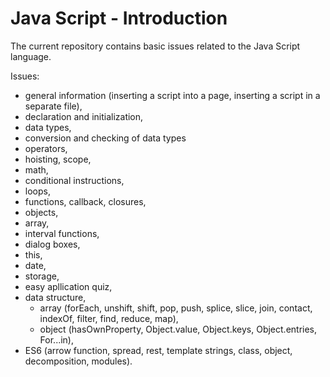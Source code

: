 # Java Script - Introduction

The current repository contains basic issues related to the Java Script language.

Issues:

- general information (inserting a script into a page, inserting a script in a separate file),
- declaration and initialization,
- data types,
- conversion and checking of data types
- operators, 
- hoisting, scope,
- math,
- conditional instructions,
- loops,
- functions, callback, closures,
- objects,
- array,
- interval functions,
- dialog boxes,
- this,
- date,
- storage,
- easy apllication quiz,
- data structure,
  - array (forEach, unshift, shift, pop, push, splice, slice, join, contact, indexOf, filter, find, reduce, map),
  - object (hasOwnProperty, Object.value, Object.keys, Object.entries, For...in),
- ES6 (arrow function, spread, rest, template strings, class, object, decomposition, modules).
